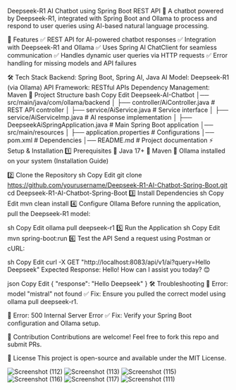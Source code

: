 Deepseek-R1 AI Chatbot using Spring Boot REST API
🚀 A chatbot powered by Deepseek-R1, integrated with Spring Boot and Ollama to process and respond to user queries using AI-based natural language processing.

📌 Features
✅ REST API for AI-powered chatbot responses
✅ Integration with Deepseek-R1 and Ollama
✅ Uses Spring AI ChatClient for seamless communication
✅ Handles dynamic user queries via HTTP requests
✅ Error handling for missing models and API failures

🛠 Tech Stack
Backend: Spring Boot, Spring AI, Java
AI Model: Deepseek-R1 (via Ollama)
API Framework: RESTful APIs
Dependency Management: Maven
📂 Project Structure
bash
Copy
Edit
Deepseek-AI-Chatbot
│── src/main/java/com/ollama/backend
│   ├── controller/AiController.java    # REST API controller
│   ├── service/AiService.java          # Service interface
│   ├── service/AiServiceImp.java       # AI response implementation
│   ├── DeepseekAiSpringApplication.java # Main Spring Boot application
│── src/main/resources
│   ├── application.properties          # Configurations
│── pom.xml                              # Dependencies
│── README.md                            # Project documentation
⚡ Setup & Installation
1️⃣ Prerequisites
🔹 Java 17+
🔹 Maven
🔹 Ollama installed on your system (Installation Guide)

2️⃣ Clone the Repository
sh
Copy
Edit
git clone https://github.com/yourusername/Deepseek-R1-AI-Chatbot-Spring-Boot.git
cd Deepseek-R1-AI-Chatbot-Spring-Boot
3️⃣ Install Dependencies
sh
Copy
Edit
mvn clean install
4️⃣ Configure Ollama
Before running the application, pull the Deepseek-R1 model:

sh
Copy
Edit
ollama pull deepseek-r1
5️⃣ Run the Application
sh
Copy
Edit
mvn spring-boot:run
6️⃣ Test the API
Send a request using Postman or cURL:

sh
Copy
Edit
curl -X GET "http://localhost:8083/api/v1/ai?query=Hello Deepseek"
Expected Response:  Hello! How can I assist you today? 😊

json
Copy
Edit
{
    "response": "Hello Deepseek"
}
🛠 Troubleshooting
🔹 Error: model "mistral" not found
✅ Fix: Ensure you pulled the correct model using ollama pull deepseek-r1.

🔹 Error: 500 Internal Server Error
✅ Fix: Verify your Spring Boot configuration and Ollama setup.

📌 Contribution
Contributions are welcome! Feel free to fork this repo and submit PRs.

📜 License
This project is open-source and available under the MIT License.

![Screenshot (112)](https://github.com/user-attachments/assets/0c71de1d-f996-4800-858a-2e0733ad5900)
![Screenshot (113)](https://github.com/user-attachments/assets/1445d813-a561-4097-b7dc-c012678746f5)
![Screenshot (115)](https://github.com/user-attachments/assets/49714fe0-4cdf-453a-84b6-5bb523ad2bb8)
![Screenshot (116)](https://github.com/user-attachments/assets/40eb98e4-26ad-498a-89fd-c3940394b8da)
![Screenshot (117)](https://github.com/user-attachments/assets/a1fcf109-17ba-4e40-a7c7-762c36c12be4)
![Screenshot (111)](https://github.com/user-attachments/assets/1e908e4c-5f2b-4ad9-b9c3-fbed200d8bdc)
